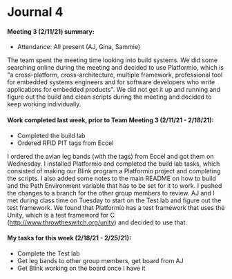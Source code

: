 # Journal 4

#### Meeting 3 (2/11/21) summary:

- Attendance: All present (AJ, Gina, Sammie)

The team spent the meeting time looking into build systems. We did some searching online during the meeting and decided to use Platformio, which is "a cross-platform, cross-architecture, multiple framework, professional tool for embedded systems engineers and for software developers who write applications for embedded products". We did not get it up and running and figure out the build and clean scripts during the meeting and decided to keep working individually.

#### Work completed last week, prior to Team Meeting 3 (2/11/21 - 2/18/21):

- Completed the build lab
- Ordered RFID PIT tags from Eccel

I ordered the avian leg bands (with the tags) from Eccel and got them on Wednesday. I installed Platformio and completed the build lab tasks, which consisted of making our Blink program a Platformio project and completing the scripts. I also added some notes to the main README on how to build and the Path Environment variable that has to be set for it to work. I pushed the changes to a branch for the other group members to review. AJ and I met during class time on Tuesday to start on the Test lab and figure out the test framework. We found that Platformio has a test framework that uses the Unity, which is a test frameword for C (http://www.throwtheswitch.org/unity) and decided to use that.


#### My tasks for this week (2/18/21 - 2/25/21):

- Complete the Test lab
- Get leg bands to other group members, get board from AJ
- Get Blink working on the board once I have it
